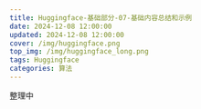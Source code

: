 ```yaml
---
title: Huggingface-基础部分-07-基础内容总结和示例
date: 2024-12-08 12:00:00
updated: 2024-12-08 12:00:00
cover: /img/huggingface.png
top_img: /img/huggingface_long.png
tags: Huggingface
categories: 算法
---
```


整理中